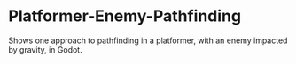 # Platformer-Enemy-Pathfinding
Shows one approach to pathfinding in a platformer, with an enemy impacted by gravity, in Godot.
